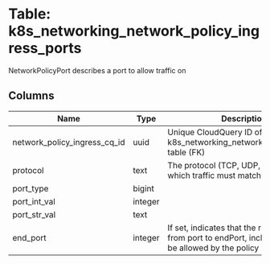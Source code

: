 
# Table: k8s_networking_network_policy_ingress_ports
NetworkPolicyPort describes a port to allow traffic on
## Columns
| Name        | Type           | Description  |
| ------------- | ------------- | -----  |
|network_policy_ingress_cq_id|uuid|Unique CloudQuery ID of k8s_networking_network_policy_ingress table (FK)|
|protocol|text|The protocol (TCP, UDP, or SCTP) which traffic must match|
|port_type|bigint||
|port_int_val|integer||
|port_str_val|text||
|end_port|integer|If set, indicates that the range of ports from port to endPort, inclusive, should be allowed by the policy|
